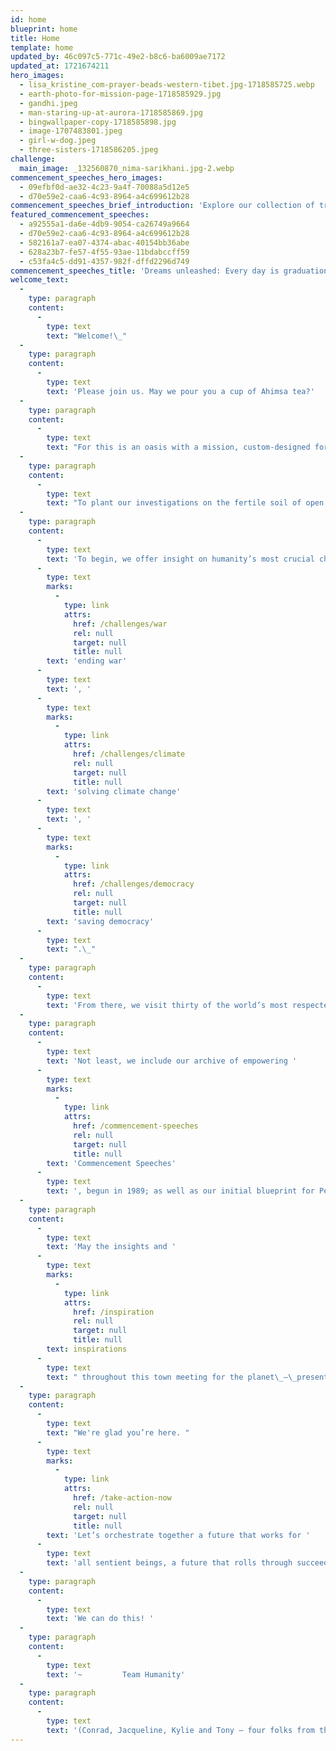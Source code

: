 ```yaml
---
id: home
blueprint: home
title: Home
template: home
updated_by: 46c097c5-771c-49e2-b8c6-ba6009ae7172
updated_at: 1721674211
hero_images:
  - lisa_kristine_com-prayer-beads-western-tibet.jpg-1718585725.webp
  - earth-photo-for-mission-page-1718585929.jpg
  - gandhi.jpeg
  - man-staring-up-at-aurora-1718585869.jpg
  - bingwallpaper-copy-1718585898.jpg
  - image-1707483801.jpeg
  - girl-w-dog.jpeg
  - three-sisters-1718586205.jpeg
challenge:
  main_image: _132560870_nima-sarikhani.jpg-2.webp
commencement_speeches_hero_images:
  - 09efbf0d-ae32-4c23-9a4f-70088a5d12e5
  - d70e59e2-caa6-4c93-8964-a4c699612b28
commencement_speeches_brief_introduction: 'Explore our collection of transformative commencement addresses that ignite dreams, empower change, and celebrate resilience.'
featured_commencement_speeches:
  - a92555a1-da6e-4db9-9054-ca26749a9664
  - d70e59e2-caa6-4c93-8964-a4c699612b28
  - 582161a7-ea07-4374-abac-40154bb36abe
  - 628a23b7-fe57-4f55-93ae-11bdabccff59
  - c53fa4c5-dd91-4357-982f-dffd2296d749
commencement_speeches_title: 'Dreams unleashed: Every day is graduation day'
welcome_text:
  -
    type: paragraph
    content:
      -
        type: text
        text: "Welcome!\_"
  -
    type: paragraph
    content:
      -
        type: text
        text: 'Please join us. May we pour you a cup of Ahimsa tea?'
  -
    type: paragraph
    content:
      -
        type: text
        text: "For this is an oasis with a mission, custom-designed for we the people to consult with neighbors old and new, to consider our humanitarian and planetary alarms and how each of us might help solve our increasingly wild and fractious rides around the sun.\_"
  -
    type: paragraph
    content:
      -
        type: text
        text: "To plant our investigations on the fertile soil of open hearts and curious minds, we have selected three hundred of Earth’s most inspiring voices, ancient and current, to guide and encourage us in re-imagining\_\_--\_\_our roles as change-maker for community, country, or planet."
  -
    type: paragraph
    content:
      -
        type: text
        text: 'To begin, we offer insight on humanity’s most crucial challenges: '
      -
        type: text
        marks:
          -
            type: link
            attrs:
              href: /challenges/war
              rel: null
              target: null
              title: null
        text: 'ending war'
      -
        type: text
        text: ', '
      -
        type: text
        marks:
          -
            type: link
            attrs:
              href: /challenges/climate
              rel: null
              target: null
              title: null
        text: 'solving climate change'
      -
        type: text
        text: ', '
      -
        type: text
        marks:
          -
            type: link
            attrs:
              href: /challenges/democracy
              rel: null
              target: null
              title: null
        text: 'saving democracy'
      -
        type: text
        text: ".\_"
  -
    type: paragraph
    content:
      -
        type: text
        text: 'From there, we visit thirty of the world’s most respected non-profits and the exciting opportunities to participate in their life-saving work.'
  -
    type: paragraph
    content:
      -
        type: text
        text: 'Not least, we include our archive of empowering '
      -
        type: text
        marks:
          -
            type: link
            attrs:
              href: /commencement-speeches
              rel: null
              target: null
              title: null
        text: 'Commencement Speeches'
      -
        type: text
        text: ', begun in 1989; as well as our initial blueprint for Peace Gatherings, designed to radically expand the understanding that ending war is not only necessary but also utterly possible.'
  -
    type: paragraph
    content:
      -
        type: text
        text: 'May the insights and '
      -
        type: text
        marks:
          -
            type: link
            attrs:
              href: /inspiration
              rel: null
              target: null
              title: null
        text: inspirations
      -
        type: text
        text: " throughout this town meeting for the planet\_—\_presented on the wings of essays, images, speeches, artwork, film, literature, poetry, and music\_—\_move you to help fan the aspirational breezes of our shared humanity into winds of change we so urgently need."
  -
    type: paragraph
    content:
      -
        type: text
        text: "We're glad you’re here. "
      -
        type: text
        marks:
          -
            type: link
            attrs:
              href: /take-action-now
              rel: null
              target: null
              title: null
        text: 'Let’s orchestrate together a future that works for '
      -
        type: text
        text: 'all sentient beings, a future that rolls through succeeding generations with increasing love, kindness, understanding, and, not least, respect for the blessed, enthralling and necessary variety of life on Earth. '
  -
    type: paragraph
    content:
      -
        type: text
        text: 'We can do this! '
  -
    type: paragraph
    content:
      -
        type: text
        text: '~         Team Humanity'
  -
    type: paragraph
    content:
      -
        type: text
        text: '(Conrad, Jacqueline, Kylie and Tony — four folks from three continents determined to help foster a revolution of good intent.)'
---
```

